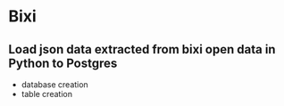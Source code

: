 # Bixi

## Load json data extracted from bixi open data in Python to Postgres
- database creation
- table creation

